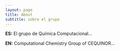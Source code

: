 ```yaml
---
layout: page
title: About 
subtitle: sobre el grupo
---
```


**ES:** El grupo de Química Computacional...

**EN:** Computational Chemistry Group of CEQUINOR...


